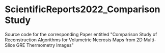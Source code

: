 # ScientificReports2022_ComparisonStudy
Source code for the corresponding Paper entitled "Comparison Study of Reconstruction Algorithms for Volumetric Necrosis Maps from 2D Multi-Slice GRE Thermometry Images"
